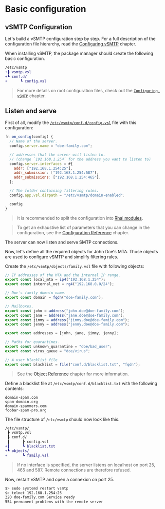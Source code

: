 # Basic configuration

## vSMTP Configuration

Let's build a vSMTP configuration step by step. For a full description of the configuration file hierarchy, read the [Configuring vSMTP](./../../get-started/config-file-struct.md) chapter.

When installing vSMTP, the package manager should create the following basic configuration.

```diff
/etc/vsmtp
+┣ vsmtp.vsl
+┗ conf.d/
+      ┗ config.vsl
```

> For more details on root configuration files, check out the [`Configuring vSMTP`](/src/get-started/config-file-struct.md###root-configuration) chapter.

## Listen and serve

First of all, modify the [`/etc/vsmtp/conf.d/config.vsl`](/src/get-started/config-file-struct.md###root-configuration) file with this configuration:

```js
fn on_config(config) {
  // Name of the server.
  config.server.name = "doe-family.com";

  // addresses that the server will listen to.
  // (change `192.168.1.254` for the address you want to listen to)
  config.server.interfaces = #{
    addr: ["192.168.1.254:25"],
    addr_submission: ["192.168.1.254:587"],
    addr_submissions: ["192.168.1.254:465"],
  };

  // The folder containing filtering rules.
  config.app.vsl.dirpath = "/etc/vsmtp/domain-enabled";

  config
}
```

> It is recommended to split the configuration into [Rhai modules](https://rhai.rs/book/language/modules/index.html).

> To get an exhaustive list of parameters that you can change in the configuration, see the [Configuration Reference](/ref/config-file.md) chapter.

The server can now listen and serve SMTP connections.

Now, let's define all the required objects for John Doe's MTA. Those objects are used to configure vSMTP and simplify filtering rules.

Create the `/etc/vsmtp/objects/family.vsl` file with following objects:

```js
// IP addresses of the MTA and the internal IP range.
export const local_mta = ip4("192.168.1.254");
export const internal_net = rg4("192.168.0.0/24");

// Doe's family domain name.
export const domain = fqdn("doe-family.com");

// Mailboxes.
export const john = address("john.doe@doe-family.com");
export const jane = address("jane.doe@doe-family.com");
export const jimmy = address("jimmy.doe@doe-family.com");
export const jenny = address("jenny.doe@doe-family.com");

export const addresses = [john, jane, jimmy, jenny];

// Paths for quarantines.
export const unknown_quarantine = "doe/bad_user";
export const virus_queue = "doe/virus";

// A user blacklist file
export const blacklist = file("conf.d/blacklist.txt", "fqdn");
```

> See the [Object Reference](/ref/vSL/objects.md#Objects) chapter for more information.

Define a blacklist file at `/etc/vsmtp/conf.d/blacklist.txt` with the following contents:

```text
domain-spam.com
spam-domain.org
domain-spammers.com
foobar-spam-pro.org
```

The file structure of `/etc/vsmtp` should now look like this.

```diff
/etc/vsmtp/
 ┣ vsmtp.vsl
 ┣ conf.d/
 ┃      ┣ config.vsl
+┃      ┗ blacklist.txt
+┗ objects/
+       ┗ family.vsl
```

> If no interface is specified, the server listens on localhost on port 25, 465 and 587. Remote connections are therefore refused.

Now, restart vSMTP and open a connexion on port 25.

```sh
$> sudo systemd restart vsmtp
$> telnet 192.168.1.254:25
220 doe-family.com Service ready
554 permanent problems with the remote server
```
